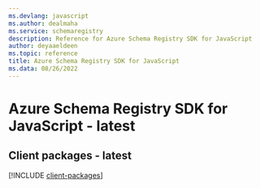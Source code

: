 ```yaml
---
ms.devlang: javascript
ms.author: dealmaha
ms.service: schemaregistry
description: Reference for Azure Schema Registry SDK for JavaScript
author: deyaaeldeen
ms.topic: reference
title: Azure Schema Registry SDK for JavaScript
ms.data: 08/26/2022
---
```

# Azure Schema Registry SDK for JavaScript - latest

## Client packages - latest
[!INCLUDE [client-packages](schema-registry-client-index.md)]